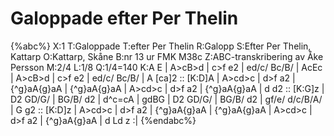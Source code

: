 # Galoppade  efter Per Thelin

{%abc%}
X:1
T:Galoppade 
T:efter Per Thelin
R:Galopp
S:Efter Per Thelin, Kattarp
O:Kattarp, Skåne
B:nr 13 ur FMK M38c
Z:ABC-transkribering av Åke Persson
M:2/4
L:1/8
Q:1/4=140
K:A
E | A>cB>d | c>f e2 | ed/c/ Bc/B/ | AcEc | A>cB>d | c>f e2 | ed/c/ Bc/B/ | A [ca]2 ::
[K:D]A | A>cd>c | d>f a2 | {^g}aA{g}aA | {^g}aA{g}aA | A>cd>c | d>f a2 | {^g}aA{g}aA | d d2 ::
[K:G]z | D2 GD/G/ | BG/B/ d2 | d^c=cA | gdBG | D2 GD/G/ | BG/B/ d2 | gf/e/ d/c/B/A/ | G g2 ::
[K:D]z | A>cd>c | d>f a2 | {^g}aA{g}aA | {^g}aA{g}aA | A>cd>c | d>f a2 | {^g}aA{g}aA | d Ld z :|
{%endabc%}

